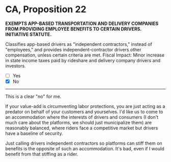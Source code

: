# CA, Proposition 22

**EXEMPTS APP-BASED TRANSPORTATION AND DELIVERY COMPANIES FROM PROVIDING EMPLOYEE BENEFITS TO CERTAIN DRIVERS. INITIATIVE STATUTE.**

Classifies app-based drivers as "independent contractors," instead of "employees," and provides independent-contractor drivers other compensation, unless certain criteria are met. Fiscal Impact: Minor increase in state income taxes paid by rideshare and delivery company drivers and investors.

- [ ] Yes
- [x] No

---

This is a clear "no" for me.

If your value-add is circumventing labor protections, you are just acting as a predator on behalf of your customers and yourselves.
I'd like us to come to an accommodation where the interests of drivers and consumers (I don't much care about the platforms, we should
just municipalize them) are reasonably balanced, where riders face a competitive market but drivers have a baseline of security.

Just calling drivers independent contractors so platforms can stiff them on benefits is the opposite of such an accommodation.
It's bad, even if I would benefit from that stiffing as a rider.





